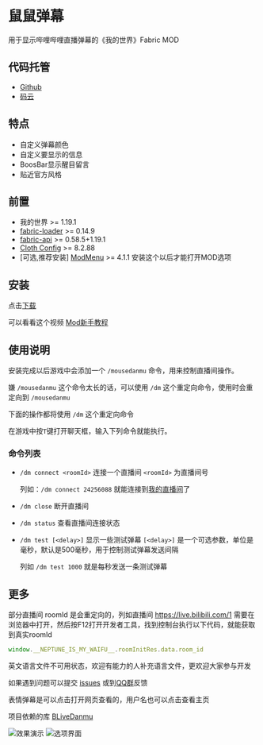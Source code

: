 # 鼠鼠弹幕

用于显示哔哩哔哩直播弹幕的《我的世界》Fabric MOD

## 代码托管
- [Github](https://github.com/LiQing-Code/mouse-danmu)
- [码云](https://gitee.com/LiQing-Code/mouse-danmu)

## 特点
- 自定义弹幕颜色
- 自定义要显示的信息
- BoosBar显示醒目留言
- 贴近官方风格

## 前置

- 我的世界 >= 1.19.1
- [fabric-loader](https://github.com/FabricMC/fabric-loader) >= 0.14.9
- [fabric-api](https://github.com/FabricMC/fabric) >= 0.58.5+1.19.1
- [Cloth Config](https://github.com/shedaniel/cloth-config) >= 8.2.88
- [可选,推荐安装] [ModMenu](https://github.com/TerraformersMC/ModMenu) >= 4.1.1
 安装这个以后才能打开MOD选项

## 安装

点击[下载](https://github.com/LiQing-Code/mouse-danmu/releases/download/1.1.0/mouse-danmu-1.1.0.jar)

可以看看这个视频 [Mod新手教程](https://www.bilibili.com/video/BV1cX4y1T7RZ)

## 使用说明

安装完成以后游戏中会添加一个 `/mousedanmu` 命令，用来控制直播间操作。

嫌 `/mousedanmu` 这个命令太长的话，可以使用 `/dm` 这个重定向命令，使用时会重定向到 `/mousedanmu`

下面的操作都将使用 `/dm` 这个重定向命令

在游戏中按`T`键打开聊天框，输入下列命令就能执行。

### 命令列表

- `/dm connect <roomId>` 连接一个直播间 `<roomId>` 为直播间号

  列如：`/dm connect 24256088` 就能连接到[我的直播间](https://live.bilibili.com/24256088)了

- `/dm close` 断开直播间
- `/dm status` 查看直播间连接状态
- `/dm test [<delay>]` 显示一些测试弹幕 `[<delay>]` 是一个可选参数，单位是毫秒，默认是500毫秒，用于控制测试弹幕发送间隔

  列如 `/dm test 1000` 就是每秒发送一条测试弹幕

## 更多

部分直播间 roomId 是会重定向的，列如直播间 https://live.bilibili.com/1 需要在浏览器中打开，然后按F12打开开发者工具，找到控制台执行以下代码，就能获取到真实roomId
```javascript 
window.__NEPTUNE_IS_MY_WAIFU__.roomInitRes.data.room_id
``` 


英文语言文件不可用状态，欢迎有能力的人补充语言文件，更欢迎大家参与开发

如果遇到问题可以提交 [issues](https://github.com/LiQing-Code/mouse-danmu/issues) 或到[QQ群](https://jq.qq.com/?_wv=1027&k=nImOUpnV)反馈

表情弹幕是可以点击打开网页查看的，用户名也可以点击查看主页

项目依赖的库 [BLiveDanmu](https://github.com/LiQing-Code/BLiveDanmu/tree/master)

![效果演示](https://user-images.githubusercontent.com/51829935/206930179-9e6a5419-0127-4cf3-9f36-7554a66e448a.png)
![选项界面](https://user-images.githubusercontent.com/51829935/206930213-3c101622-2f8f-4fcd-949d-46b971d9d552.png)
